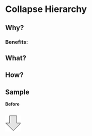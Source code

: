 # Collapse Hierarchy

## Why?
### Benefits:

## What?

## How?
## Sample
**Before**
```js

```
![After refactoring](../../../images/arrow.png)
```js

```
